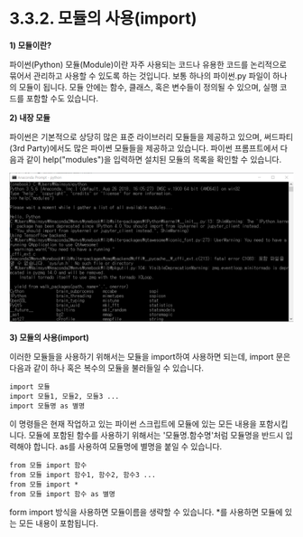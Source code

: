 # 3.3.2. 	모듈의 사용\(import\)


**1\)   모듈이란?**

파이썬\(Python\) 모듈\(Module\)이란 자주 사용되는 코드나 유용한 코드를 논리적으로 묶어서 관리하고 사용할 수 있도록 하는 것입니다. 보통 하나의 파이썬.py 파일이 하나의 모듈이 됩니다. 모듈 안에는 함수, 클래스, 혹은 변수들이 정의될 수 있으며, 실행 코드를 포함할 수도 있습니다.

**2\)   내장 모듈**

파이썬은 기본적으로 상당히 많은 표준 라이브러리 모듈들을 제공하고 있으며, 써드파티\(3rd Party\)에서도 많은 파이쎤 모듈들을 제공하고 있습니다. 파이썬 프롬프트에서 다음과 같이 help\("modules"\)을 입력하면 설치된 모듈의 목록을 확인할 수 있습니다.

![](../../.gitbook/assets/3321.png)

**3\)   모듈의 사용\(import\)**

이러한 모듈들을 사용하기 위해서는 모듈을 import하여 사용하면 되는데, import 문은 다음과 같이 하나 혹은 복수의 모듈을 불러들일 수 있습니다.

```text
import 모듈
import 모듈1, 모듈2, 모듈3 ...
import 모듈명 as 별명
```

이 명령들은 현재 작업하고 있는 파이썬 스크립트에 모듈에 있는 모든 내용을 포함시킵니다. 모듈에 포함된 함수를 사용하기 위해서는 '모듈명.함수명'처럼 모듈명을 반드시 입력해야 합니다. as를 사용하여 모듈명에 별명을 붙일 수 있습니다.

```text
from 모듈 import 함수
from 모듈 import 함수1, 함수2, 함수3 ...
from 모듈 import *
from 모듈 import 함수 as 별명
```

form import 방식을 사용하면 모듈이름을 생략할 수 있습니다. \*를 사용하면 모듈에 있는 모든 내용이 포함됩니다. 

